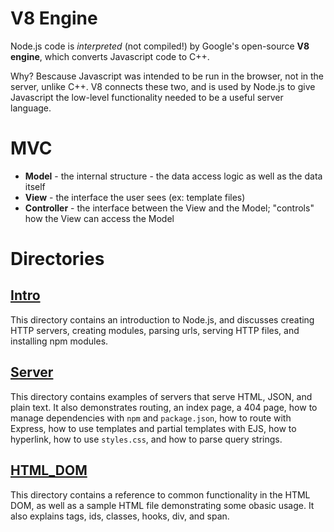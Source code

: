 # V8 Engine

Node.js code is *interpreted* (not compiled!) by Google's open-source **V8 engine**, which converts Javascript code to C++.

Why? Bescause Javascript was intended to be run in the browser, not in the server, unlike C++. V8 connects these two, and is used by Node.js to give Javascript the low-level functionality needed to be a useful server language.

# MVC

* **Model** - the internal structure - the data access logic as well as the data itself
* **View** - the interface the user sees (ex: template files)
* **Controller** - the interface between the View and the Model; "controls" how the View can access the Model

# Directories

## [Intro](https://www.w3schools.com/nodejs)

This directory contains an introduction to Node.js, and discusses creating HTTP servers, creating modules, parsing urls, serving HTTP files, and installing npm modules.

## [Server]((https://www.youtube.com/playlist?list=PL4cUxeGkcC9gcy9lrvMJ75z9maRw4byYp))

This directory contains examples of servers that serve HTML, JSON, and plain text. It also demonstrates routing, an index page, a 404 page, how to manage dependencies with `npm` and `package.json`, how to route with Express, how to use templates and partial templates with EJS, how to hyperlink, how to use `styles.css`, and how to parse query strings.

## [HTML_DOM](https://www.w3schools.com/js/js_htmldom.asp)

This directory contains a reference to common functionality in the HTML DOM, as well as a sample HTML file demonstrating some obasic usage. It also explains tags, ids, classes, hooks, div, and span.
